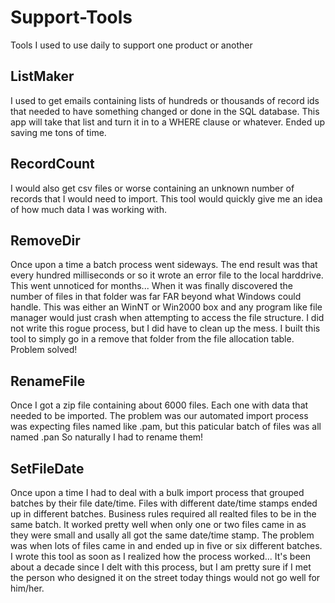 # Support-Tools
Tools I used to use daily to support one product or another

## ListMaker

I used to get emails containing lists of hundreds or thousands of record ids that needed to have something changed or done in the SQL database. This app will take that list and turn it in to a WHERE clause or whatever. Ended up saving me tons of time.

## RecordCount

I would also get csv files or worse containing an unknown number of records that I would need to import. This tool would quickly give me an idea of how much data I was working with.


## RemoveDir

Once upon a time a batch process went sideways. The end result was that every hundred milliseconds or so it wrote an error file to the local harddrive. This went unnoticed for months... When it was finally discovered the number of files in that folder was far FAR beyond what Windows could handle. This was either an WinNT or Win2000 box and any program like file manager would just crash when attempting to access the file structure. I did not write this rogue process, but I did have to clean up the mess. I built this tool to simply go in a remove that folder from the file allocation table. Problem solved!

## RenameFile

Once I got a zip file containing about 6000 files. Each one with data that needed to be imported. The problem was our automated import process was expecting files named like .pam, but this paticular batch of files was all named .pan So naturally I had to rename them!

## SetFileDate

Once upon a time I had to deal with a bulk import process that grouped batches by their file date/time. Files with different date/time stamps ended up in different batches. Business rules required all realted files to be in the same batch. It worked pretty well when only one or two files came in as they were small and usally all got the same date/time stamp. The problem was when lots of files came in and ended up in five or six different batches. I wrote this tool as soon as I realized how the process worked... It's been about a decade since I delt with this process, but I am pretty sure if I met the person who designed it on the street today things would not go well for him/her.
